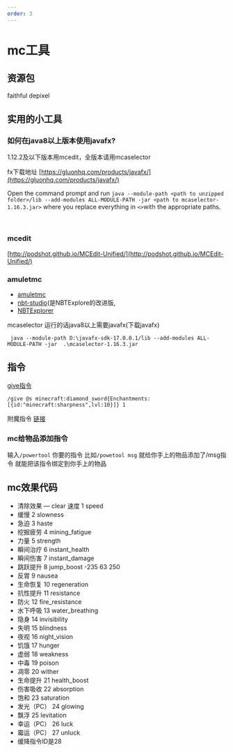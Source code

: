 ```yaml
---
order: 3
---
```

# mc工具

## 资源包

faithful
depixel

## 实用的小工具

### 如何在java8以上版本使用javafx?

1.12.2及以下版本用mcedit，全版本请用mcaselector

fx下载地址 [https://gluonhq.com/products/javafx/](https://gluonhq.com/products/javafx/)
​

Open the command prompt and run `java --module-path <path to unzipped folder>/lib --add-modules ALL-MODULE-PATH -jar <path to mcaselector-1.16.3.jar>` where you replace everything in `<>`with the appropriate paths.

​

### mcedit

[http://podshot.github.io/MCEdit-Unified/](http://podshot.github.io/MCEdit-Unified/)

### amuletmc

- [amuletmc](https://www.amuletmc.com)
- [nbt-studio](https://github.com/tryashtar/nbt-studio)(是NBTExplore的改进版,
- [NBTExplorer](https://github.com/jaquadro/NBTExplorer)
​

mcaselector 运行的话java8以上需要javafx(下载javafx)

```shell
 java --module-path D:\javafx-sdk-17.0.0.1/lib --add-modules ALL-MODULE-PATH -jar  .\mcaselector-1.16.3.jar

```

## 指令

[give指令](https://minecraft.fandom.com/zh/wiki/%E5%91%BD%E4%BB%A4/give)

    /give @s minecraft:diamond_sword{Enchantments:[{id:"minecraft:sharpness",lvl:10}]} 1

附魔指令 [链接](https://minecraft.fandom.com/zh/wiki/%E9%99%84%E9%AD%94)

### mc给物品添加指令

输入`/powertool` 你要的指令
比如`/powetool msg` 就给你手上的物品添加了/msg指令
就能把该指令绑定到你手上的物品

## mc效果代码

- 清除效果 — clear  速度 1 speed
- 缓慢 2 slowness
- 急迫 3 haste  
- 挖掘疲劳 4 mining_fatigue
- 力量 5 strength
- 瞬间治疗 6 instant_health
- 瞬间伤害 7 instant_damage  
- 跳跃提升 8 jump_boost           -235 63 250
- 反胃 9 nausea
- 生命恢复 10 regeneration
- 抗性提升 11 resistance
- 防火 12 fire_resistance
- 水下呼吸 13 water_breathing
- 隐身 14 invisibility
- 失明 15 blindness
- 夜视 16 night_vision
- 饥饿 17 hunger
- 虚弱 18 weakness
- 中毒 19 poison
- 凋零 20 wither
- 生命提升 21 health_boost
- 伤害吸收 22 absorption
- 饱和 23 saturation
- 发光（PC） 24 glowing
- 飘浮 25 levitation
- 幸运（PC） 26 luck
- 霉运（PC） 27 unluck
- 缓降指令ID是28
